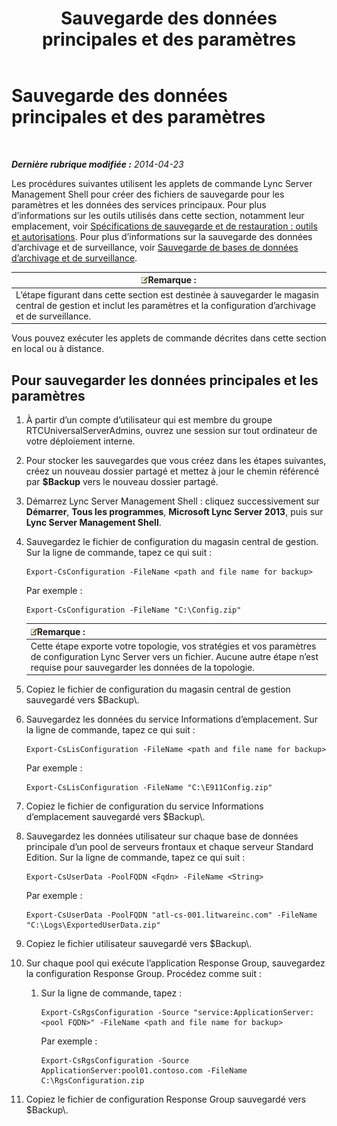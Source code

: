 ﻿---
title: Sauvegarde des données principales et des paramètres
TOCTitle: Sauvegarde des données principales et des paramètres
ms:assetid: 278bc95a-7b8d-4e01-a872-a844830459de
ms:mtpsurl: https://technet.microsoft.com/fr-fr/library/Hh202170(v=OCS.15)
ms:contentKeyID: 53095380
ms.date: 05/20/2016
mtps_version: v=OCS.15
ms.translationtype: HT
---

# Sauvegarde des données principales et des paramètres

 

_**Dernière rubrique modifiée :** 2014-04-23_

Les procédures suivantes utilisent les applets de commande Lync Server Management Shell pour créer des fichiers de sauvegarde pour les paramètres et les données des services principaux. Pour plus d’informations sur les outils utilisés dans cette section, notamment leur emplacement, voir [Spécifications de sauvegarde et de restauration : outils et autorisations](lync-server-2013-backup-and-restoration-requirements-tools-and-permissions.md). Pour plus d’informations sur la sauvegarde des données d’archivage et de surveillance, voir [Sauvegarde de bases de données d’archivage et de surveillance](lync-server-2013-backing-up-archiving-and-monitoring-databases.md).

<table>
<thead>
<tr class="header">
<th><img src="images/Gg398920.note(OCS.15).gif" title="note" alt="note" />Remarque :</th>
</tr>
</thead>
<tbody>
<tr class="odd">
<td>L’étape figurant dans cette section est destinée à sauvegarder le magasin central de gestion et inclut les paramètres et la configuration d’archivage et de surveillance.</td>
</tr>
</tbody>
</table>


Vous pouvez exécuter les applets de commande décrites dans cette section en local ou à distance.

## Pour sauvegarder les données principales et les paramètres

1.  À partir d’un compte d’utilisateur qui est membre du groupe RTCUniversalServerAdmins, ouvrez une session sur tout ordinateur de votre déploiement interne.

2.  Pour stocker les sauvegardes que vous créez dans les étapes suivantes, créez un nouveau dossier partagé et mettez à jour le chemin référencé par **$Backup** vers le nouveau dossier partagé.

3.  Démarrez Lync Server Management Shell : cliquez successivement sur **Démarrer**, **Tous les programmes**, **Microsoft Lync Server 2013**, puis sur **Lync Server Management Shell**.

4.  Sauvegardez le fichier de configuration du magasin central de gestion. Sur la ligne de commande, tapez ce qui suit :
    
        Export-CsConfiguration -FileName <path and file name for backup>
    
    Par exemple :
    
        Export-CsConfiguration -FileName "C:\Config.zip"
    
    <table>
    <thead>
    <tr class="header">
    <th><img src="images/Gg398920.note(OCS.15).gif" title="note" alt="note" />Remarque :</th>
    </tr>
    </thead>
    <tbody>
    <tr class="odd">
    <td>Cette étape exporte votre topologie, vos stratégies et vos paramètres de configuration Lync Server vers un fichier. Aucune autre étape n’est requise pour sauvegarder les données de la topologie.</td>
    </tr>
    </tbody>
    </table>


5.  Copiez le fichier de configuration du magasin central de gestion sauvegardé vers $Backup\\.

6.  Sauvegardez les données du service Informations d’emplacement. Sur la ligne de commande, tapez ce qui suit :
    
        Export-CsLisConfiguration -FileName <path and file name for backup>
    
    Par exemple :
    
        Export-CsLisConfiguration -FileName "C:\E911Config.zip"

7.  Copiez le fichier de configuration du service Informations d’emplacement sauvegardé vers $Backup\\.

8.  Sauvegardez les données utilisateur sur chaque base de données principale d’un pool de serveurs frontaux et chaque serveur Standard Edition. Sur la ligne de commande, tapez ce qui suit :
    
        Export-CsUserData -PoolFQDN <Fqdn> -FileName <String>
    
    Par exemple :
    
        Export-CsUserData -PoolFQDN "atl-cs-001.litwareinc.com" -FileName "C:\Logs\ExportedUserData.zip"

9.  Copiez le fichier utilisateur sauvegardé vers $Backup\\.

10. Sur chaque pool qui exécute l’application Response Group, sauvegardez la configuration Response Group. Procédez comme suit :
    
    1.  Sur la ligne de commande, tapez :
        
            Export-CsRgsConfiguration -Source "service:ApplicationServer:<pool FQDN>" -FileName <path and file name for backup>
        
        Par exemple :
        
            Export-CsRgsConfiguration -Source ApplicationServer:pool01.contoso.com -FileName C:\RgsConfiguration.zip

11. Copiez le fichier de configuration Response Group sauvegardé vers $Backup\\.

